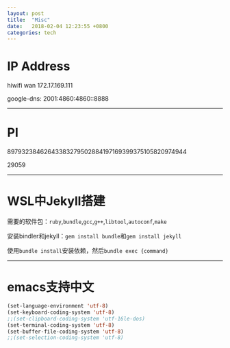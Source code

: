 ```yaml
---
layout: post
title:  "Misc"
date:   2018-02-04 12:23:55 +0800
categories: tech
---
```


# IP Address

hiwifi wan 172.17.169.111

google-dns: 2001:4860:4860::8888

---

# PI

89793238462643383279502884197169399375105820974944

29059

---

# WSL中Jekyll搭建

需要的软件包：`ruby`,`bundle`,`gcc`,`g++`,`libtool`,`autoconf`,`make`

安装bindler和jekyll：`gem install bundle`和`gem install jekyll`

使用`bundle install`安装依赖，然后`bundle exec {command}`


---

# emacs支持中文

```lisp
(set-language-environment 'utf-8)
(set-keyboard-coding-system 'utf-8)
;;(set-clipboard-coding-system 'utf-16le-dos)
(set-terminal-coding-system 'utf-8)
(set-buffer-file-coding-system 'utf-8)
;;(set-selection-coding-system 'utf-8)
```
